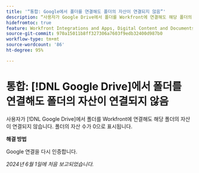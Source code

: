 ```yaml
---
title: '“통합: Google에서 폴더를 연결해도 폴더의 자산이 연결되지 않음”'
description: “사용자가 Google Drive에서 폴더를 Workfront에 연결해도 해당 폴더의 자산이 연결되지 않습니다. 폴더의 자산 수가 0으로 표시됩니다.”
hidefromtoc: true
feature: Workfront Integrations and Apps, Digital Content and Documents
source-git-commit: 970a15011b8ff327306a7603f9edb32400d987b0
workflow-type: tm+mt
source-wordcount: '86'
ht-degree: 95%

---
```



# 통합: [!DNL Google Drive]에서 폴더를 연결해도 폴더의 자산이 연결되지 않음

사용자가 [!DNL Google Drive]에서 폴더를 Workfront에 연결해도 해당 폴더의 자산이 연결되지 않습니다. 폴더의 자산 수가 0으로 표시됩니다.

**해결 방법**

Google 연결을 다시 인증합니다.

_2024년 6월 1일에 처음 보고되었습니다._
